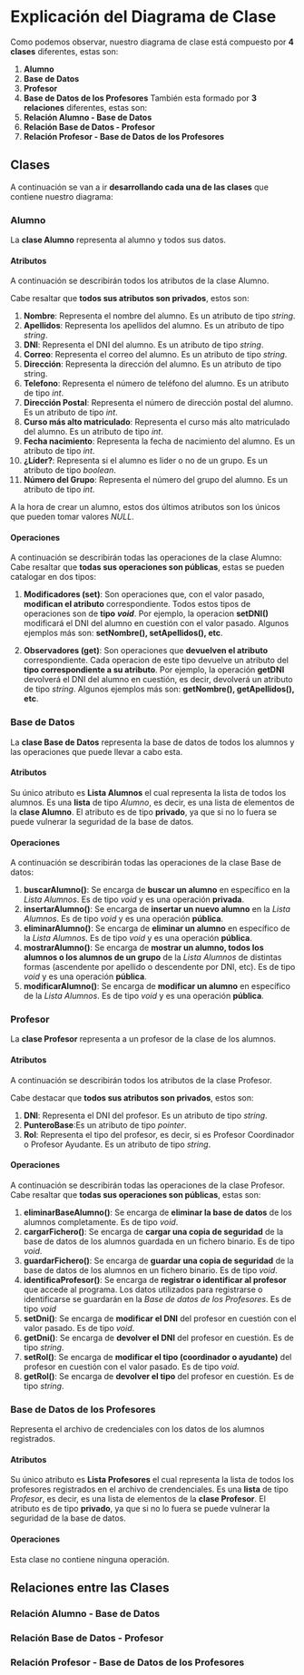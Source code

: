 # Explicación del Diagrama de Clase
Como podemos observar, nuestro diagrama de clase está compuesto por **4 clases** diferentes, estas son:
1. **Alumno**
2. **Base de Datos**
3. **Profesor**
4. **Base de Datos de los Profesores**
También esta formado por **3 relaciones** diferentes, estas son:
1. **Relación Alumno - Base de Datos**
2. **Relación Base de Datos - Profesor**
3. **Relación Profesor - Base de Datos de los Profesores**
## Clases
A continuación se van a ir **desarrollando cada una de las clases** que contiene nuestro diagrama:
### Alumno
La **clase Alumno** representa al alumno y todos sus datos.
#### Atributos
A continuación se describirán todos los atributos de la clase Alumno.

Cabe resaltar que **todos sus atributos son privados**, estos son:
1. **Nombre**: Representa el nombre del alumno. Es un atributo de tipo *string*.
2. **Apellidos**: Representa los apellidos del alumno. Es un atributo de tipo *string*.
3. **DNI**: Representa el DNI del alumno. Es un atributo de tipo *string*.
4. **Correo**: Representa el correo del alumno. Es un atributo de tipo *string*.
5. **Dirección**: Representa la dirección del alumno. Es un atributo de tipo string.
6. **Telefono**: Representa el número de teléfono del alumno. Es un atributo de tipo *int*.
7. **Dirección Postal**: Representa el número de dirección postal del alumno. Es un atributo de tipo *int*.
8. **Curso más alto matriculado**: Representa el curso más alto matriculado del alumno. Es un atributo de tipo *int*.
9. **Fecha nacimiento**: Representa la fecha de nacimiento del alumno. Es un atributo de tipo *int*.
10. **¿Líder?**: Representa si el alumno es lider o no de un grupo. Es un atributo de tipo *boolean*.
11. **Número del Grupo**: Representa el número del grupo del alumno. Es un atributo de tipo *int*.

A la hora de crear un alumno, estos dos últimos atributos son los únicos que pueden tomar valores *NULL*.
#### Operaciones
A continuación se describirán todas las operaciones de la clase Alumno:
Cabe resaltar que **todas sus operaciones son públicas**, estas se pueden catalogar en dos tipos:
1. **Modificadores (set)**:
Son operaciones que, con el valor pasado, **modifican el atributo** correspondiente.
Todos estos tipos de operaciones son de **tipo** ***void***.
Por ejemplo, la operacion **setDNI()** modificará el DNI del alumno en cuestión con el valor pasado.
Algunos ejemplos más son: **setNombre(), setApellidos(), etc**.

2. **Observadores (get)**:
Son operaciones que **devuelven el atributo** correspondiente.
Cada operacion de este tipo devuelve un atributo del **tipo correspondiente a su atributo**.
Por ejemplo, la operación **getDNI** devolverá el DNI del alumno en cuestión, es decir, devolverá un atributo de tipo *string*.
Algunos ejemplos más son: **getNombre(), getApellidos(), etc**.
### Base de Datos
La **clase Base de Datos** representa la base de datos de todos los alumnos y las operaciones que puede llevar a cabo esta.
#### Atributos
Su único atributo es **Lista Alumnos** el cual representa la lista de todos los alumnos. Es una **lista** de tipo *Alumno*, es decir, es una lista de elementos de la **clase Alumno**. El atributo es de tipo **privado**, ya que si no lo fuera se puede vulnerar la seguridad de la base de datos.
#### Operaciones
A continuación se describirán todas las operaciones de la clase Base de datos:
1. **buscarAlumno()**: Se encarga de **buscar un alumno** en específico en la *Lista Alumnos*. Es de tipo *void* y es una operación **privada**.
2. **insertarAlumno()**: Se encarga de **insertar un nuevo alumno** en la *Lista Alumnos*. Es de tipo *void* y es una operación **pública**.
3. **eliminarAlumno()**: Se encarga de **eliminar un alumno** en específico de la *Lista Alumnos*. Es de tipo *void* y es una operación **pública**.
4. **mostrarAlumno()**: Se encarga de **mostrar un alumno, todos los alumnos o los alumnos de un grupo** de la *Lista Alumnos* de distintas formas (ascendente por apellido o descendente por DNI, etc). Es de tipo *void* y es una operación **pública**.
5. **modificarAlumno()**: Se encarga de **modificar un alumno** en específico de la *Lista Alumnos*. Es de tipo *void* y es una operación **pública**.
### Profesor
La **clase Profesor** representa a un profesor de la clase de los alumnos.
#### Atributos
A continuación se describirán todos los atributos de la clase Profesor.

Cabe destacar que **todos sus atributos son privados**, estos son:
1. **DNI**: Representa el DNI del profesor. Es un atributo de tipo *string*.
2. **PunteroBase**:Es un atributo de tipo *pointer*.
3. **Rol**: Representa el tipo del profesor, es decir, si es Profesor Coordinador o Profesor Ayudante. Es un atributo de tipo *string*.
#### Operaciones
A continuación se describirán todas las operaciones de la clase Profesor.
Cabe resaltar que **todas sus operaciones son públicas**, estas son:
1. **eliminarBaseAlumno()**: Se encarga de **eliminar la base de datos** de los alumnos completamente. Es de tipo *void*.
2. **cargarFichero()**: Se encarga de **cargar una copia de seguridad** de la base de datos de los alumnos guardada en un fichero binario. Es de tipo *void*.
3. **guardarFichero()**: Se encarga de **guardar una copia de seguridad** de la base de datos de los alumnos en un fichero binario. Es de tipo *void*.
4. **identificaProfesor()**: Se encarga de **registrar o identificar al profesor** que accede al programa. Los datos utilizados para registrarse o identificarse se guardarán en la *Base de datos de los Profesores*. Es de tipo *void*
5. **setDni()**: Se encarga de **modificar el DNI** del profesor en cuestión con el valor pasado. Es de tipo *void*.
6. **getDni()**: Se encarga de **devolver el DNI** del profesor en cuestión. Es de tipo *string*.
7. **setRol()**: Se encarga de **modificar el tipo (coordinador o ayudante)** del profesor en cuestión con el valor pasado. Es de tipo *void*.
8. **getRol()**: Se encarga de **devolver el tipo** del profesor en cuestión. Es de tipo *string*.
### Base de Datos de los Profesores
Representa el archivo de credenciales con los datos de los alumnos registrados.
#### Atributos
Su único atributo es **Lista Profesores** el cual representa la lista de todos los profesores registrados en el archivo de crendenciales. Es una **lista** de tipo *Profesor*, es decir, es una lista de elementos de la **clase Profesor**. El atributo es de tipo **privado**, ya que si no lo fuera se puede vulnerar la seguridad de la base de datos.
#### Operaciones
Esta clase no contiene ninguna operación.
## Relaciones entre las Clases
### Relación Alumno - Base de Datos
### Relación Base de Datos - Profesor
### Relación Profesor - Base de Datos de los Profesores

